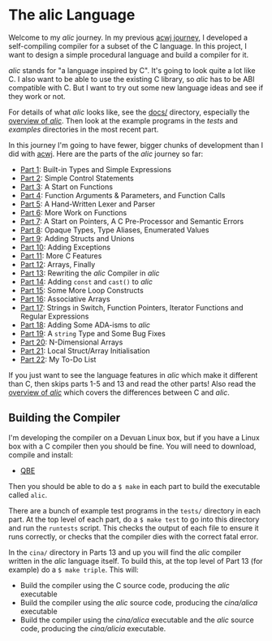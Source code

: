 # The alic Language

Welcome to my *alic* journey. In my previous [acwj
journey](https://github.com/DoctorWkt/acwj), I developed a self-compiling
compiler for a subset of the C language. In this project, I want to
design a simple procedural language and build a compiler for it.

*alic* stands for "a language inspired by C". It's going to look quite
a lot like C. I also want to be able to use the existing C library,
so *alic* has to be ABI compatible with C. But I want to try out some
new language ideas and see if they work or not.

For details of what *alic* looks like, see the [docs/](docs/) directory,
especially the [overview of *alic*](docs/overview.md). Then look at the example
programs in the *tests* and *examples* directories in the most recent part.

In this journey I'm going to have fewer, bigger chunks of development
than I did with [acwj](https://github.com/DoctorWkt/acwj).
Here are the parts of the *alic* journey so far:

  * [Part 1](Part_01/Readme.md): Built-in Types and Simple Expressions
  * [Part 2](Part_02/Readme.md): Simple Control Statements
  * [Part 3](Part_03/Readme.md): A Start on Functions
  * [Part 4](Part_04/Readme.md): Function Arguments & Parameters, and Function Calls
  * [Part 5](Part_05/Readme.md): A Hand-Written Lexer and Parser
  * [Part 6](Part_06/Readme.md): More Work on Functions
  * [Part 7](Part_07/Readme.md): A Start on Pointers, A C Pre-Processor and Semantic Errors
  * [Part 8](Part_08/Readme.md): Opaque Types, Type Aliases, Enumerated Values
  * [Part 9](Part_09/Readme.md): Adding Structs and Unions
  * [Part 10](Part_10/Readme.md): Adding Exceptions
  * [Part 11](Part_11/Readme.md): More C Features
  * [Part 12](Part_12/Readme.md): Arrays, Finally
  * [Part 13](Part_13/Readme.md): Rewriting the *alic* Compiler in *alic*
  * [Part 14](Part_14/Readme.md): Adding `const` and `cast()` to *alic*
  * [Part 15](Part_15/Readme.md): Some More Loop Constructs
  * [Part 16](Part_16/Readme.md): Associative Arrays
  * [Part 17](Part_17/Readme.md): Strings in Switch, Function Pointers, Iterator Functions and Regular Expressions
  * [Part 18](Part_18/Readme.md): Adding Some ADA-isms to *alic*
  * [Part 19](Part_19/Readme.md): A `string` Type and Some Bug Fixes
  * [Part 20](Part_20/Readme.md): N-Dimensional Arrays
  * [Part 21](Part_21/Readme.md): Local Struct/Array Initialisation
  * [Part 22](Part_22/Readme.md): My To-Do List

If you just want to see the language features in *alic* which make it
different than C, then skips parts 1-5 and 13 and read the other parts!
Also read the [overview of *alic*](docs/overview.md) which covers the
differences between C and *alic*.

## Building the Compiler

I'm developing the compiler on a Devuan Linux box, but if you have a Linux box with a C compiler then you should be fine. You will need to download, compile and install:

  * [QBE](https://c9x.me/compile/)

Then you should be able to do a `$ make` in each part to build the executable called `alic`.

There are a bunch of example test programs in the `tests/` directory in each part. At the top level of each part, do a `$ make test` to go into this directory and run the `runtests` script. This checks the output of each file to ensure it runs correctly, or checks that the compiler dies with the correct fatal error.

In the `cina/` directory in Parts 13 and up you will find the *alic* compiler written in the *alic* language itself. To build this, at the top level of Part 13 (for example) do a `$ make triple`. This will:

  * Build the compiler using the C source code, producing the *alic* executable
  * Build the compiler using the *alic* source code, producing the *cina/alica* executable
  * Build the compiler using the *cina/alica* executable and the *alic* source code, producing the *cina/alicia* executable.
